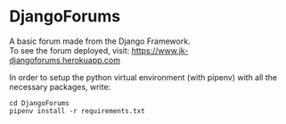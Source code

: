 # DjangoForums
A basic forum made from the Django Framework. <br>
To see the forum deployed, visit: https://www.jk-djangoforums.herokuapp.com

In order to setup the python virtual environment (with pipenv) with all the necessary packages, write:
```
cd DjangoForums
pipenv install -r requirements.txt
```
